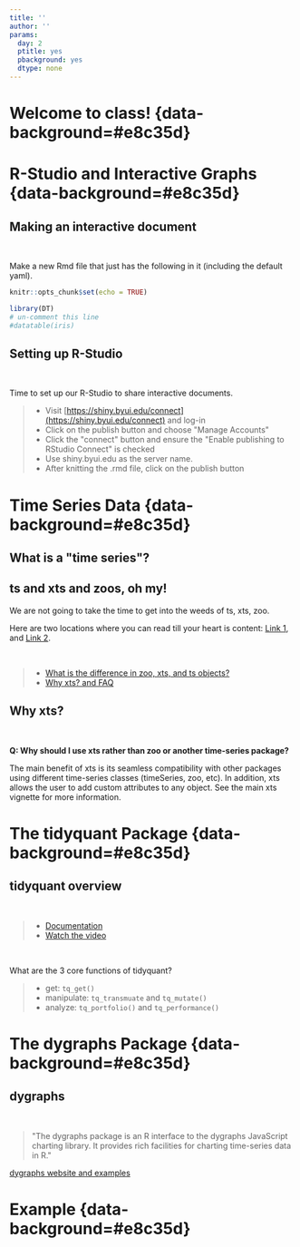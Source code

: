 ```yaml
---
title: ''
author: ''
params:
  day: 2
  ptitle: yes
  pbackground: yes
  dtype: none
---
```




# Welcome to class! {data-background=#e8c35d}

<!-----
## Case Study Presentations
------>

# R-Studio and Interactive Graphs {data-background=#e8c35d}

## Making an interactive document

<br>

Make a new Rmd file that just has the following in it (including the default yaml). 


```r
knitr::opts_chunk$set(echo = TRUE)
```


```r
library(DT)
# un-comment this line
#datatable(iris)
```

## Setting up R-Studio

<br>

Time to set up our R-Studio to share interactive documents.

> - Visit [https://shiny.byui.edu/connect](https://shiny.byui.edu/connect) and log-in
> - Click on the publish button and choose "Manage Accounts"
> - Click the "connect" button and ensure the "Enable publishing to RStudio Connect" is checked
> - Use shiny.byui.edu as the server name.
> - After knitting the .rmd file, click on the publish button


<!-- Putting information in your file [My interactive](https://shiny.byui.edu/connect/#/apps/3/access) -->


<!------------------------------
## Try: library(DT) - DataTables

Look at the [DT: An R interface to the DataTables library](http://rstudio.github.io/DT/) website and find one or two modifications that you could make to your table output to move beyond the default.

> * Work as a group and push to R-Studio connect.
> * Make sure everyone at the table has the code saved on their computers.



```r
library(DT)
datatable(iris)
```



---------------->


<!--------------
# Being Readings {data-background=#e8c35d}

## View Data at the Atomic Level

* "None of us would admit now that we didn't realize...there...had to be spread in the data; we...just didn't realize how big it could be."

* What key observations came by looking at the data
    *  small sample sizes
    *  values above 100%
    *  increasing # of patients at 100%

* The Mean is Not the Distribution
------------------>

# Time Series Data {data-background=#e8c35d}

## What is a "time series"?

## ts and xts and zoos, oh my!

We are not going to take the time to get into the weeds of ts, xts, zoo.  

Here are two locations where you can read till your heart is content: 
[Link 1](https://faculty.washington.edu/ezivot/econ424/Working%20with%20Time%20Series%20Data%20in%20R.pdf), and [Link 2](https://www.datacamp.com/courses/manipulating-time-series-data-in-r-with-xts-zoo).

<br>

> - [What is the difference in zoo, xts, and ts objects?](https://stackoverflow.com/questions/33714660/what-is-the-difference-the-zoo-object-and-ts-object-in-r)
> - [Why xts? and FAQ](http://joshuaulrich.github.io/xts/xts_faq.html)

<!-- ts is base r. ts objects are regularly spaced (quarters always 4, months always 12) -->

<!-- zoo is a separate package. Irregularly spaced time periods and can use most common index classes. has more functions -->
<!-- xts -->

<!-- xts offer additional functions beyond what zoo has by making reasonable constraints on the data types. -->

## Why xts?

<br>

**Q: Why should I use xts rather than zoo or another time-series package?**

The main benefit of xts is its seamless compatibility with other packages using different time-series classes (timeSeries, zoo, etc). In addition, xts allows the user to add custom attributes to any object. See the main xts vignette for more information.


<!-- ## Matrix formats -->

<!-- **Q: Why is xts implemented as a matrix rather than a data frame?** -->

<!-- xts uses a matrix rather than data.frame because: 1) xts is a subclass of zoo, and that's how zoo objects are structured; and 2) matrix objects have much better performance than data.frames. -->


# The tidyquant Package {data-background=#e8c35d}

## tidyquant overview

<br>

> - [Documentation](https://business-science.github.io/tidyquant/)
> - [Watch the video](https://www.youtube.com/embed/woxJZTL2hok)

<br>

What are the 3 core functions of tidyquant?

> - get: `tq_get()`
> - manipulate: `tq_transmuate` and `tq_mutate()`
> - analyze: `tq_portfolio()` and `tq_performance()`

# The dygraphs Package {data-background=#e8c35d}

## dygraphs

<br>

> "The dygraphs package is an R interface to the dygraphs JavaScript charting library. It provides rich facilities for charting time-series data in R."

[dygraphs website and examples](https://rstudio.github.io/dygraphs/index.html)

# Example {data-background=#e8c35d}

<!--------------------------------
## Getting Financial Data

`tq_get()`

## Manipulating Financial Data

`tq_transmute()` and `tq_mutate()`

## Performance Analysis

`tq_portfolio()` and `tq_performance()`

## tidyquant examples

Pick 4 stocks to look up.
------------------------------------>

<!-- THe video schowed how to get a list of all stocks in an index -->
<!-- do this part with a live demo only if there is time, or go through the "what does this command do" and then circle back for a live, full demo-->

<!---------------------

```r
my_stocks <- c()
price_data <- tq_get(my_stocks,
       get = "stock.prices",
       from = "2020-09-14")
#You can add "to = " also
```


## tidyquant examples

Write out what this function is doing.

----------------------------->

<!-- significance of tq_mutate vs. tq_transmute -->

<!--------------------------------------

```r
price_data %>% 
tq_transmute(select = adjusted,
               mutate_fun = periodReturn,
               period = "daily",
               type = "arithmetic")
```

**Hint:** Read about `quantmod::periodReturn()`

## tidyquant examples

Write out what this function is doing.


```r
return_data %>% 
  tq_portfolio(assets_col=symbol,
               returns_col=daily.returns,
               weights = tibble(asset.names = my_stocks, weight = c(0.190,.534,.207,.069)),
               wealth.index = T)
```

**Hint:** Read about `PerformanceAnalytics::Return.portfolio()`
--------------------------------------->



<!--------------
## Task 19

# Settling In {data-background=#e8c35d}

## Remember the Goal

"The most exciting phrase to hear in science, the one that heralds new discoveries, is not 'Eureka!' but 'That's funny...'" -Isaac Asimov

> - [Remembering Good Principles](https://youtu.be/fSgEeI2Xpdc)
> - [Rauser view on time and data](https://www.youtube.com/embed/coNDCIMH8bk?start=628) - 10:28 to 17:50

## Edward Tufte

> Graphical excellence is that which gives to the viewer the greatest number of ideas in the shortest time with the least ink in the smallest space

> Edward Tufte

-------------->


<!--------------

# Next Class {data-background=#e8c35d}

## dygraphs: R connection to dygraphs JavaScript charting library

Open the [dygraphs help website](http://rstudio.github.io/dygraphs/index.html) and implement one of their examples in your local R session.

---------------->
